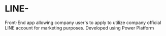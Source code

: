 # LINE-
Front-End app allowing company user's to apply to utilize company official LINE account for marketing purposes. Developed using Power Platform
